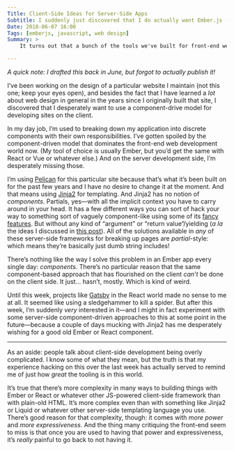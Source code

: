 ```yaml
---
Title: Client-Side Ideas for Server-Side Apps
Subtitle: I suddenly just discovered that I do actually want Ember.js (or React) for a static site. Why? Components.
Date: 2018-06-07 16:00
Tags: [emberjs, javascript, web design]
Summary: >
    It turns out that a bunch of the tools we've built for front-end web development are really, really nice ways to build UI. Who could have guessed, from all the kvetching you hear about them?

---
```


<i class="editorial">A quick note: I drafted this back in June, but forgot to actually publish it!</i>

I’ve been working on the design of a particular website I maintain (not this one; keep your eyes open), and besides the fact that I have learned a *lot* about web design in general in the years since I originally built that site, I discovered that I desperately want to use a component-drive model for developing sites on the client.

In my day job, I’m used to breaking down my application into discrete components with their own responsibilities. I’ve gotten spoiled by the component-driven model that dominates the front-end web development world now. (My tool of choice is usually Ember, but you’d get the same with React or Vue or whatever else.) And on the server development side, I’m desperately missing those.

I’m using [Pelican](https://getpelican.com) for this particular site because that’s what it’s been built on for the past few years and I have no desire to change it at the moment. And that means using [Jinja2](http://jinja.pocoo.org) for templating. And Jinja2 has no notion of *components*. Partials, yes—with all the implicit context you have to carry around in your head. It has a few different ways you can sort of hack your way to something sort of vaguely component-like using some of its [fancy features](http://jinja.pocoo.org/docs/2.10/templates/#block-assignments).  But without any kind of “argument” or “return value”/yielding (*a la* the ideas I discussed in [this post](https://www.chriskrycho.com/2018/higher-order-components-in-emberjs.html "Higher-Order Components in Ember.js")). All of the solutions available in *any* of these server-side frameworks for breaking up pages are *partial*-style: which means they’re basically just dumb string includes!

There’s nothing like the way I solve this problem in an Ember app every single day: *components*. There’s no particular reason that the same component-based approach that has flourished on the client *can’t* be done on the client side. It just… hasn’t, mostly. Which is kind of weird.

Until this week, projects like [Gatsby](https://github.com/gatsbyjs/gatsby) in the React world made no sense to me at all. It seemed like using a sledgehammer to kill a spider. But after this week, I’m suddenly *very* interested in it—and I might in fact experiment with some server-side component-driven approaches to this at some point in the future—because a couple of days mucking with Jinja2 has me desperately wishing for a good old Ember or React component.

---- 

As an aside: people talk about client-side development being overly complicated. I know some of what they mean, but the truth is that my experience hacking on this over the last week has actually served to remind me of just how *great* the tooling is in this world.

It’s true that there’s more complexity in many ways to building things with Ember or React or whatever other <abbr>JS</abbr>-powered client-side framework than with plain-old <abbr>HTML</abbr>. It’s more complex even than with something like Jinja2 or Liquid or whatever other server-side templating language you use. There’s good reason for that complexity, though: it comes with *more power* and *more expressiveness*. And the thing many critiquing the front-end seem to miss is that once you are used to having that power and expressiveness, it’s *really* painful to go back to not having it.